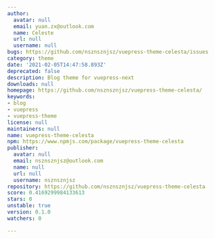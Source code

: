 ```yaml
---
author:
  avatar: null
  email: yuan.zx@outlook.com
  name: Celeste
  url: null
  username: null
bugs: https://github.com/nsznsznjsz/vuepress-theme-celesta/issues
category: theme
date: '2021-02-05T14:47:58.893Z'
deprecated: false
description: Blog theme for vuepress-next
downloads: null
homepage: https://github.com/nsznsznjsz/vuepress-theme-celesta/
keywords:
- blog
- vuepress
- vuepress-theme
license: null
maintainers: null
name: vuepress-theme-celesta
npm: https://www.npmjs.com/package/vuepress-theme-celesta
publisher:
  avatar: null
  email: nsznsznjsz@outlook.com
  name: null
  url: null
  username: nsznsznjsz
repository: https://github.com/nsznsznjsz/vuepress-theme-celesta
score: 0.4169299984133613
stars: 0
unstable: true
version: 0.1.0
watchers: 0

---
```


